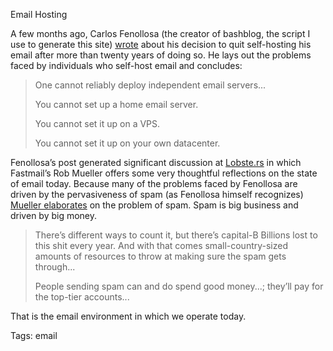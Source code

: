 Email Hosting

A few months ago, Carlos Fenollosa (the creator of bashblog, the script I use to generate this site) [wrote][fenollosa] about his decision to quit self-hosting his email after more than twenty years of doing so. He lays out the problems faced by individuals who self-host email and concludes:

>One cannot reliably deploy independent email servers...
> 
>You cannot set up a home email server.
> 
>You cannot set it up on a VPS.
> 
>You cannot set it up on your own datacenter. 

Fenollosa’s post generated significant discussion at [Lobste.rs][lobsters] in which Fastmail’s Rob Mueller offers some very thoughtful reflections on the state of email today. Because many of the problems faced by Fenollosa are driven by the pervasiveness of spam (as Fenollosa himself recognizes) [Mueller elaborates][robm] on the problem of spam. Spam is big business and driven by big money.

>There’s different ways to count it, but there’s capital-B Billions lost to this shit every year. And with that comes small-country-sized amounts of resources to throw at making sure the spam gets through...
> 
>People sending spam can and do spend good money...; they’ll pay for the top-tier accounts...

That is the email environment in which we operate today.

[fenollosa]: https://cfenollosa.com/blog/after-self-hosting-my-email-for-twenty-three-years-i-have-thrown-in-the-towel-the-oligopoly-has-won.html

[lobsters]: https://lobste.rs/s/icdrmv/after_self_hosting_my_email_for_twenty

[robm]: https://lobste.rs/s/icdrmv/after_self_hosting_my_email_for_twenty#c_erae4n

Tags: email
